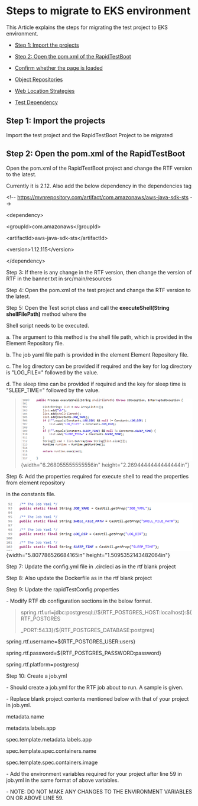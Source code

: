 # Steps to migrate to EKS environment

This Article explains the steps for migrating the test project to EKS environment.

* [Step 1: Import the projects](#import-projects)

* [Step 2: Open the pom.xml of the RapidTestBoot](#edit-pom.xml-rapidtestboot)

* [Confirm whether the page is loaded](#confirm-whether-the-page-is-loaded)

* [Object Repositories](#object-repositories)

* [Web Location Strategies](#web-location-strategies)

* [Test Dependency](#test-dependency)

## Step 1: Import the projects <a name="follow-page-object-model"></a>
Import the test project and the RapidTestBoot Project to be migrated

## Step 2: Open the pom.xml of the RapidTestBoot <a name="edit-pom.xml-rapidtestboot"></a>

Open the pom.xml of the RapidTestBoot project and change the RTF
version to the latest.

Currently it is 2.12. Also add the below dependency in the dependencies
tag

\<!\-- https://mvnrepository.com/artifact/com.amazonaws/aws-java-sdk-sts
\--\>

\<dependency\>

\<groupId\>com.amazonaws\</groupId\>

\<artifactId\>aws-java-sdk-sts\</artifactId\>

\<version\>1.12.115\</version\>

\</dependency\>

Step 3: If there is any change in the RTF version, then change the
version of RTF in the banner.txt in src/main/resources

Step 4: Open the pom.xml of the test project and change the RTF version
to the latest.

Step 5: Open the Test script class and call the **executeShell(String
shellFilePath)** method where the

Shell script needs to be executed.

a.  The argument to this method is the shell file path, which is
    provided in the Element Repository file.

b.  The job yaml file path is provided in the element Element Repository
    file.

c.  The log directory can be provided if required and the key for log
    directory is "LOG_FILE=" followed by the value.

d.  The sleep time can be provided if required and the key for sleep
    time is "SLEEP_TIME=" followed by the value.

> ![](./images/media/image1.png){width="6.268055555555556in"
> height="2.2694444444444444in"}

Step 6: Add the properties required for execute shell to read the
properties from element repository

in the constants file.

![](./images/media/image2.png){width="5.807786526684165in"
height="1.5095352143482064in"}

Step 7: Update the config.yml file in .circleci as in the rtf blank
project

Step 8: Also update the Dockerfile as in the rtf blank project

Step 9: Update the rapidTestConfig.properties

\- Modify RTF db configuration sections in the below format.

> spring.rtf.url=jdbc:postgresql://\${RTF_POSTGRES_HOST:localhost}:\${RTF_POSTGRES
>
> \_PORT:5433}/\${RTF_POSTGRES_DATABASE:postgres}

spring.rtf.username=\${RTF_POSTGRES_USER:users}

spring.rtf.password=\${RTF_POSTGRES_PASSWORD:password}

spring.rtf.platform=postgresql

Step 10: Create a job.yml

\- Should create a job.yml for the RTF job about to run. A sample is
given.

\- Replace blank project contents mentioned below with that of your
project in job.yml.

metadata.name

metadata.labels.app

spec.template.metadata.labels.app

spec.template.spec.containers.name

spec.template.spec.containers.image

\- Add the environment variables required for your project after line 59
in job.yml in the same format of above variables.

\- NOTE: DO NOT MAKE ANY CHANGES TO THE ENVIRONMENT VARIABLES ON OR
ABOVE LINE 59.
